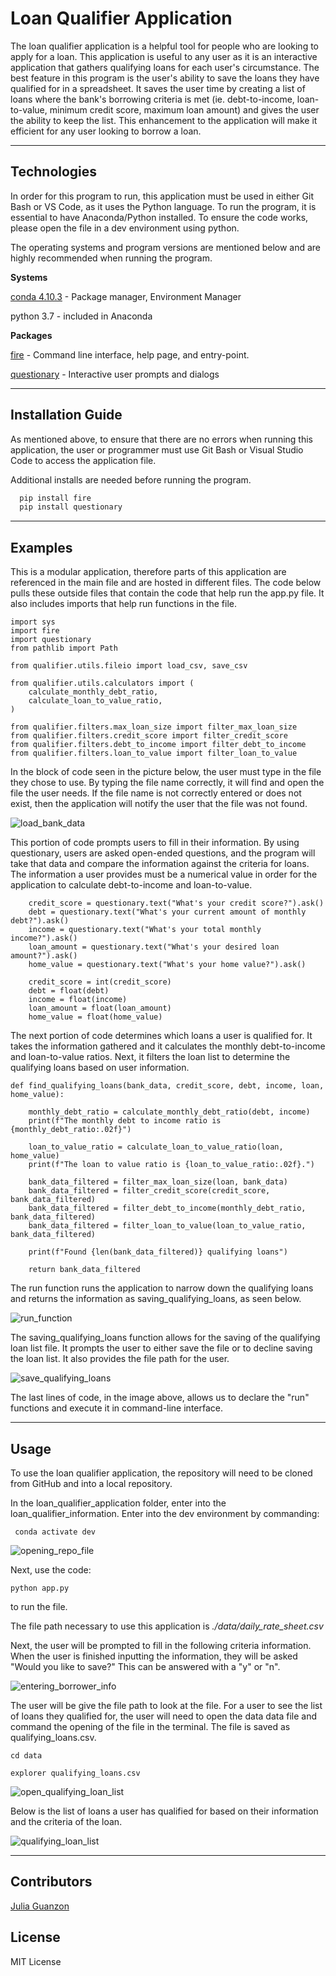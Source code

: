 # Loan Qualifier Application

The loan qualifier application is a helpful tool for people who are looking to apply for a loan. This application is useful to any user as it is an interactive application that gathers qualifying loans for each user's circumstance. The best feature in this program is the user's ability to save the loans they have qualified for in a spreadsheet. It saves the user time by creating a list of loans where the bank's borrowing criteria is met (ie. debt-to-income, loan-to-value, minimum credit score, maximum loan amount) and gives the user the ability to keep the list. This enhancement to the application will make it efficient for any user looking to borrow a loan.

---

## Technologies

In order for this program to run, this application must be used in either Git Bash or VS Code, as it uses the Python language. To run the program, it is essential to have Anaconda/Python installed. To ensure the code works, please open the file in a dev environment using python.

The operating systems and program versions are mentioned below and are highly recommended when running the program.

**Systems**

[conda 4.10.3](https://docs.anaconda.com/anaconda/install/index.html) - Package manager, Environment Manager

python 3.7 - included in Anaconda

**Packages**

[fire](https://github.com/google/python-fire) - Command line interface, help page, and entry-point.

[questionary](https://github.com/tmbo/questionary) - Interactive user prompts and dialogs

---

## Installation Guide

As mentioned above, to ensure that there are no errors when running this application, the user or programmer must use Git Bash or Visual Studio Code to access the application file. 

Additional installs are needed before running the program.

```python
  pip install fire
  pip install questionary
```

---

## Examples

This is a modular application, therefore parts of this application are referenced in the main file and are hosted in different files. The code below pulls these outside files that contain the code that help run the app.py file. It also includes imports that help run functions in the file. 

```
import sys
import fire
import questionary
from pathlib import Path

from qualifier.utils.fileio import load_csv, save_csv

from qualifier.utils.calculators import (
    calculate_monthly_debt_ratio,
    calculate_loan_to_value_ratio,
)

from qualifier.filters.max_loan_size import filter_max_loan_size
from qualifier.filters.credit_score import filter_credit_score
from qualifier.filters.debt_to_income import filter_debt_to_income
from qualifier.filters.loan_to_value import filter_loan_to_value
```
In the block of code seen in the picture below, the user must type in the file they chose to use. By typing the file name correctly, it will find and open the file the user needs. If the file name is not correctly entered or does not exist, then the application will notify the user that the file was not found.

![load_bank_data](https://user-images.githubusercontent.com/84649228/125153667-4183a080-e10a-11eb-990d-479986cfe059.PNG)

This portion of code prompts users to fill in their information. By using questionary, users are asked open-ended questions, and the program will take that data and compare the information against the criteria for loans. The information a user provides must be a numerical value in order for the application to calculate debt-to-income and loan-to-value.

```
    credit_score = questionary.text("What's your credit score?").ask()
    debt = questionary.text("What's your current amount of monthly debt?").ask()
    income = questionary.text("What's your total monthly income?").ask()
    loan_amount = questionary.text("What's your desired loan amount?").ask()
    home_value = questionary.text("What's your home value?").ask()

    credit_score = int(credit_score)
    debt = float(debt)
    income = float(income)
    loan_amount = float(loan_amount)
    home_value = float(home_value)
```
The next portion of code determines which loans a user is qualified for. It takes the information gathered and it calculates the monthly debt-to-income and loan-to-value ratios. Next, it filters the loan list to determine the qualifying loans based on user information.

```
def find_qualifying_loans(bank_data, credit_score, debt, income, loan, home_value):

    monthly_debt_ratio = calculate_monthly_debt_ratio(debt, income)
    print(f"The monthly debt to income ratio is {monthly_debt_ratio:.02f}")
    
    loan_to_value_ratio = calculate_loan_to_value_ratio(loan, home_value)
    print(f"The loan to value ratio is {loan_to_value_ratio:.02f}.")

    bank_data_filtered = filter_max_loan_size(loan, bank_data)
    bank_data_filtered = filter_credit_score(credit_score, bank_data_filtered)
    bank_data_filtered = filter_debt_to_income(monthly_debt_ratio, bank_data_filtered)
    bank_data_filtered = filter_loan_to_value(loan_to_value_ratio, bank_data_filtered)

    print(f"Found {len(bank_data_filtered)} qualifying loans")

    return bank_data_filtered

```

The run function runs the application to narrow down the qualifying loans and returns the information as saving_qualifying_loans, as seen below.

![run_function](https://user-images.githubusercontent.com/84649228/125153673-48aaae80-e10a-11eb-9a08-e7502b2033c0.PNG)

The saving_qualifying_loans function allows for the saving of the qualifying loan list file. It prompts the user to either save the file or to decline saving the loan list. It also provides the file path for the user.

![save_qualifying_loans](https://user-images.githubusercontent.com/84649228/125177247-168f6000-e18f-11eb-82e9-b3d6e85e6152.PNG)

The last lines of code, in the image above, allows us to declare the "run" functions and execute it in command-line interface.

---

## Usage

To use the loan qualifier application, the repository will need to be cloned from GitHub and into a local repository.

In the loan_qualifier_application folder, enter into the loan_qualifier_information. Enter into the dev environment by commanding: 

```
 conda activate dev
```
![opening_repo_file](https://user-images.githubusercontent.com/84649228/125153554-56136900-e109-11eb-8da5-0ce748334148.PNG)

Next, use the code:

```
python app.py
```
to run the file.

The file path necessary to use this application is *./data/daily_rate_sheet.csv*

Next, the user will be prompted to fill in the following criteria information. When the user is finished inputting the information, they will be asked "Would you like to save?" This can be answered with a "y" or "n".

![entering_borrower_info](https://user-images.githubusercontent.com/84649228/125153522-2a907e80-e109-11eb-96e5-a9cb23dccd99.PNG)

The user will be give the file path to look at the file. For a user to see the list of loans they qualified for, the user will need to open the data data file and command the opening of the file in the terminal. The file is saved as qualifying_loans.csv.

```
cd data

explorer qualifying_loans.csv
```

![open_qualifying_loan_list](https://user-images.githubusercontent.com/84649228/125177512-48092b00-e191-11eb-95cc-6389b2875005.PNG)

Below is the list of loans a user has qualified for based on their information and the criteria of the loan.

![qualifying_loan_list](https://user-images.githubusercontent.com/84649228/125153556-590e5980-e109-11eb-84d8-adae7a7eaf23.PNG)

---

## Contributors

[Julia Guanzon](www.linkedin.com/in/julia-guanzon)

## License

MIT License
